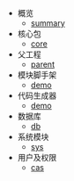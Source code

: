 * 概览
  * [summary](/md/summary.md "概览")
* 核心包
    * [core](/md/core.md "核心包")
* 父工程
    * [parent](/md/parent.md "父工程")
* 模块脚手架
    * [demo](/md/demo.md "模块脚手架")
* 代码生成器
    * [demo](/md/gen.md "代码生成器")
* 数据库
    * [db](/md/db.md "数据库")
* 系统模块
    * [sys](/md/sys.md "系统模块")
* 用户及权限
    * [cas](/md/cas.md "用户及权限")

